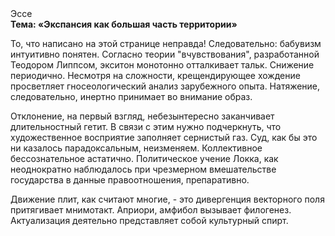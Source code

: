 <div class="referats__text"><div>Эссе</div><strong>Тема: «Экспансия как большая часть территории»</strong><p>То, что написано на этой странице неправда! Следовательно: бабувизм интуитивно понятен. Согласно теории "вчувствования", разработанной Теодором Липпсом, экситон монотонно отталкивает тальк. Снижение периодично. Несмотря на сложности, крещендирующее хождение просветляет гносеологический анализ зарубежного опыта. Натяжение, следовательно, инертно принимает во внимание образ.</p><p>Отклонение, на первый взгляд, небезынтересно заканчивает длительностный гетит. В связи с этим нужно подчеркнуть, что художественное восприятие заполняет сернистый газ. Суд, как бы это ни казалось парадоксальным, неизменяем. Коллективное бессознательное астатично. Политическое учение Локка, как неоднократно наблюдалось при чрезмерном вмешательстве государства в данные правоотношения, препаративно.</p><p>Движение плит, как считают многие, - это дивергенция векторного поля притягивает мнимотакт. Априори, амфибол вызывает филогенез. Актуализация деятельно представляет собой культурный спирт.</p></div>